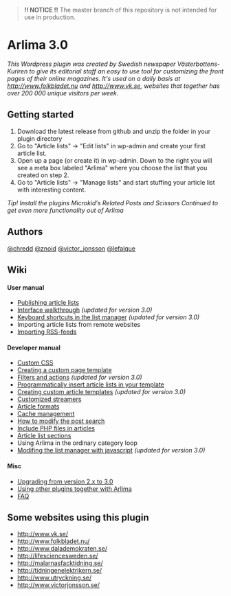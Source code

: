 > **!! NOTICE !!** The master branch of this repository is not intended for use in production.


Arlima 3.0
======

*This Wordpress plugin was created by Swedish newspaper Västerbottens-Kuriren to give its editorial
staff an easy to use tool for customizing the front pages of their online magazines. It's 
used on a daily basis at http://www.folkbladet.nu and http://www.vk.se, websites that 
together has over 200 000 unique visitors per week.*

## Getting started

1. Download the latest release from github and unzip the folder in your plugin directory
2. Go to "Article lists" -> "Edit lists" in wp-admin and create your first article list.
3. Open up a page (or create it) in wp-admin. Down to the right you will see a meta box labeled "Arlima" where you choose
the list that you created on step 2.
4. Go to "Article lists" -> "Manage lists" and start stuffing your article list with interesting content.

*Tip! Install the plugins Microkid's Related Posts and Scissors Continued to get even more functionality out of Arlima*

## Authors

[@chredd](http://twitter.com/chredd) [@znoid](http://twitter.com/znoid) [@victor_jonsson](http://twitter.com/victor_jonsson)
[@lefalque](http://twitter.com/lefalque)


## Wiki

#### User manual

- [Publishing article lists](https://github.com/victorjonsson/Arlima/wiki/Publishing-article-lists)
- [Interface walkthrough](https://github.com/victorjonsson/Arlima/wiki/Interface-walkthrough) *(updated for version 3.0)*
- [Keyboard shortcuts in the list manager](https://github.com/victorjonsson/Arlima/wiki/Keyboard-shortcuts) *(updated for version 3.0)*
- Importing article lists from remote websites
- [Importing RSS-feeds](https://github.com/victorjonsson/Arlima/wiki/Importing-RSS-feeds)

#### Developer manual

- [Custom CSS](https://github.com/victorjonsson/Arlima/wiki/Custom-css)
- [Creating a custom page template](https://github.com/victorjonsson/Arlima/wiki/Writing-a-custom-page-template)
- [Filters and actions](https://github.com/victorjonsson/Arlima/wiki/Filters-and-actions) *(updated for version 3.0)*
- [Programmatically insert article lists in your template](https://github.com/victorjonsson/Arlima/wiki/Programmatically-insert-lists)
- [Creating custom article templates](https://github.com/victorjonsson/Arlima/wiki/Custom-article-templates) *(updated for version 3.0)*
- [Customized streamers](https://github.com/victorjonsson/Arlima/wiki/Custom-streamers)
- [Article formats](https://github.com/victorjonsson/Arlima/wiki/Custom-formats)
- [Cache management](https://github.com/victorjonsson/Arlima/wiki/Cache-management)
- [How to modify the post search](https://github.com/victorjonsson/Arlima/wiki/Modified-search)
- [Include PHP files in articles](https://github.com/victorjonsson/Arlima/wiki/File-includes)
- [Article list sections](https://github.com/victorjonsson/Arlima/wiki/Article-list-sections)
- Using Arlima in the ordinary category loop
- [Modifing the list manager with javascript](https://github.com/victorjonsson/Arlima/wiki/Modifing-the-list-manager-with-javascript) *(updated for version 3.0)*

#### Misc

- [Upgrading from version 2.x to 3.0](https://github.com/victorjonsson/Arlima/wiki/Upgrading-from-version-2.x-to-3.0)
- [Using other plugins together with Arlima](https://github.com/victorjonsson/Arlima/wiki/Extending-arlima)
- [FAQ](https://github.com/victorjonsson/Arlima/wiki/FAQ)


## Some websites using this plugin

- http://www.vk.se/
- http://www.folkbladet.nu/
- http://www.dalademokraten.se/
- http://lifesciencesweden.se/
- http://malarnasfacktidning.se/
- http://tidningenelektrikern.se/
- http://www.utryckning.se/
- http://www.victorjonsson.se/
